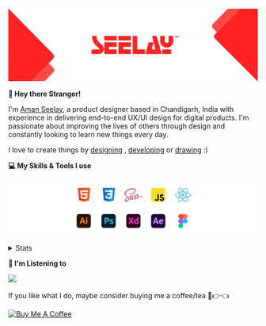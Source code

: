 [![banner](./images/seelay.svg)](https://www.seelay.in)

**👋 Hey there Stranger!**

I'm [Aman Seelay](https://www.seelay.in), a product designer based in Chandigarh, India with experience in delivering end-to-end UX/UI design for digital products. I'm passionate about improving the lives of others through design and constantly looking to learn new things every day.

I love to create things by [designing](https://www.seelay.in/#work) , [developing](https://www.seelay.in/#projects) or [drawing](https://art.seelay.in) :)

**💻 My Skills & Tools I use**

[![banner](./images/skills&tools.svg)](https://www.seelay.in/about)

<details>
  <summary>Stats</summary>

---

<!--START_SECTION:waka-->
![Profile Views](http://img.shields.io/badge/Profile%20Views-2-blue)

**🐱 My GitHub Data** 

> 🏆 368 Contributions in the Year 2022
 > 
> 📦 676.6 kB Used in GitHub's Storage 
 > 
> 💼 Opted to Hire
 > 
> 📜 3 Public Repositories 
 > 
> 🔑 38 Private Repositories  
 > 
**I'm a Night 🦉** 

```text
🌞 Morning    159 commits    █████░░░░░░░░░░░░░░░░░░░░   20.38% 
🌆 Daytime    120 commits    ███░░░░░░░░░░░░░░░░░░░░░░   15.38% 
🌃 Evening    215 commits    ███████░░░░░░░░░░░░░░░░░░   27.56% 
🌙 Night      286 commits    █████████░░░░░░░░░░░░░░░░   36.67%

```
📅 **I'm Most Productive on Sunday** 

```text
Monday       134 commits    ████░░░░░░░░░░░░░░░░░░░░░   17.18% 
Tuesday      82 commits     ██░░░░░░░░░░░░░░░░░░░░░░░   10.51% 
Wednesday    92 commits     ███░░░░░░░░░░░░░░░░░░░░░░   11.79% 
Thursday     119 commits    ███░░░░░░░░░░░░░░░░░░░░░░   15.26% 
Friday       102 commits    ███░░░░░░░░░░░░░░░░░░░░░░   13.08% 
Saturday     98 commits     ███░░░░░░░░░░░░░░░░░░░░░░   12.56% 
Sunday       153 commits    █████░░░░░░░░░░░░░░░░░░░░   19.62%

```


📊 **This Week I Spent My Time On** 

```text
⌚︎ Time Zone: Asia/Kolkata

💬 Programming Languages: 
Other                    3 hrs 8 mins        ███████████████████████░░   94.63% 
JSON                     7 mins              █░░░░░░░░░░░░░░░░░░░░░░░░   3.85% 
JavaScript               3 mins              ░░░░░░░░░░░░░░░░░░░░░░░░░   1.52%

🔥 Editors: 
Browser                  3 hrs 8 mins        ███████████████████████░░   94.63% 
VS Code                  10 mins             █░░░░░░░░░░░░░░░░░░░░░░░░   5.37%

💻 Operating System: 
Windows                  3 hrs 18 mins       █████████████████████████   100.0%

```

**I Mostly Code in JavaScript** 

```text
JavaScript               28 repos            ██████████████████░░░░░░░   71.79% 
TypeScript               11 repos            ███████░░░░░░░░░░░░░░░░░░   28.21%

```



 Last Updated on 14/11/2022 06:51:03 UTC
<!--END_SECTION:waka-->

---

 </details>

**🎵 I'm Listening to**

<object data="https://now-play.vercel.app/api/generate?uid=7a17a86e-d6b7-43b5-8d9c-1d6dae42a779" >

  <img src="https://now-play.vercel.app/api/generate?uid=7a17a86e-d6b7-43b5-8d9c-1d6dae42a779" />

</object>

If you like what I do, maybe consider buying me a coffee/tea 🥺👉👈

<a href="https://www.buymeacoffee.com/seelay" target="_blank"><img src="https://cdn.buymeacoffee.com/buttons/v2/default-red.png" alt="Buy Me A Coffee" width="150" ></a>
